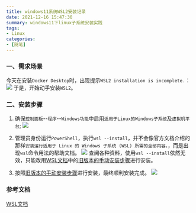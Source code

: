 ```yaml
---
title: windows11系统WSL2安装记录
date: 2021-12-16 15:47:30
summary: windows11下linux子系统安装实践
tags:
- Linux
categories:
- [随笔]
---
```

### 一、需求场景
今天在安装`Docker Desktop`时，出现提示`WSL2 installation is incomplete.`：
![](https://s1.ax1x.com/2022/08/15/vdigcn.png)
于是，开始动手安装`WSL2`。

### 二、安装步骤 
1. 确保`控制面板`--`程序`--`Windows功能`中启用`适用于Linux的Windows子系统`及`虚拟机平台`;
![](https://s1.ax1x.com/2022/08/15/vdi2Xq.png)

2. 管理员身份运行`PowerShell`，执行`wsl --install`，并不会像官方文档介绍的那样`安装运行适用于 Linux 的 Windows 子系统 (WSL) 所需的全部内容。`，而是出现`wsl`命令用法的帮助文档。
![](https://s1.ax1x.com/2022/08/15/vdic1s.png)
查阅各种资料，使用`wsl --install`依然无效，只能改用[WSL文档](https://docs.microsoft.com/zh-cn/windows/wsl/)中的[旧版本的手动安装步骤](https://docs.microsoft.com/zh-cn/windows/wsl/install-manual)进行安装。

3. 按照[旧版本的手动安装步骤](https://docs.microsoft.com/zh-cn/windows/wsl/install-manual)进行安装，最终顺利安装完成。
![](https://s1.ax1x.com/2022/08/15/vdi6pj.png)

### 参考文档
[WSL文档](https://docs.microsoft.com/zh-cn/windows/wsl/)